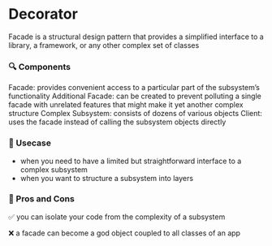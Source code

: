 # Decorator

Facade is a structural design pattern that provides a simplified interface to a library, a framework, or any other complex set of classes

### :mag: Components
Facade: provides convenient access to a particular part of the subsystem’s functionality
Additional Facade: can be created to prevent polluting a single facade with unrelated features that might make it yet another complex structure
Complex Subsystem: consists of dozens of various objects
Client: uses the facade instead of calling the subsystem objects directly

### :key: Usecase
- when you need to have a limited but straightforward interface to a complex subsystem
- when you want to structure a subsystem into layers

### :memo: Pros and Cons
:white_check_mark: you can isolate your code from the complexity of a subsystem

:x: a facade can become a god object coupled to all classes of an app

